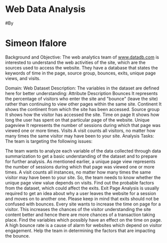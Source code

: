 # Web Data Analysis
#By
# Simeon Ifalore
Background and Objective:
The web analytics team of www.datadb.com is interested to understand the web activities of the site, which are the sources used to access the website. They have a database that states the keywords of time in the page, source group, bounces, exits, unique page views, and visits.

Domain: Web
Dataset Description:
The variables in the dataset are defined here for better understanding:
Attribute	Description
Bounces	It represents the percentage of visitors who enter the site and "bounce" (leave the site) rather than continuing to view other pages within the same site.
Continent	It shows the continent from which the site has been accessed.
Source group	It shows how the visitor has accessed the site.
Time on page	It shows how long the user has spent on that particular page of the website.
Unique pageview 	It represents the number of sessions during which that page was viewed one or more times.
Visits	A visit counts all visitors, no matter how many times the same visitor may have been to your site.
Analysis Tasks:
The team is targeting the following issues:

The team wants to analyze each variable of the data collected through data summarization to get a basic understanding of the dataset and to prepare for further analysis.
As mentioned earlier, a unique page view represents the number of sessions during which that page was viewed one or more times. A visit counts all instances, no matter how many times the same visitor may have been to your site. So, the team needs to know whether the unique page view value depends on visits.
Find out the probable factors from the dataset, which could affect the exits. Exit Page Analysis is usually required to get an idea about why a user leaves the website for a session and moves on to another one. Please keep in mind that exits should not be confused with bounces.
Every site wants to increase the time on page for a visitor. This increases the chances of the visitor understanding the site content better and hence there are more chances of a transaction taking place. Find the variables which possibly have an effect on the time on page.
A high bounce rate is a cause of alarm for websites which depend on visitor engagement. Help the team in determining the factors that are impacting the bounce.


